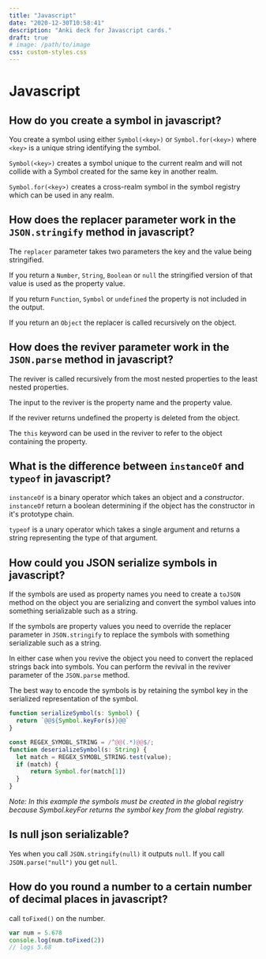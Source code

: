 ```yaml
---
title: "Javascript"
date: "2020-12-30T10:58:41"
description: "Anki deck for Javascript cards."
draft: true
# image: /path/to/image
css: custom-styles.css
---
```


# Javascript

## How do you create a symbol in javascript?

You create a symbol using either `Symbol(<key>)` or `Symbol.for(<key>)` where `<key>` is a unique string identifying the symbol.

`Symbol(<key>)` creates a symbol unique to the current realm and will not collide with a Symbol created for the same key in another realm.

`Symbol.for(<key>)` creates a cross-realm symbol in the symbol registry which can be used in any realm.


## How does the replacer parameter work in the `JSON.stringify` method in javascript?

The `replacer` parameter takes two parameters the key and the value being stringified.

If you return a `Number`, `String`, `Boolean` or `null` the stringified version of that value is used as the property value.

If you return `Function`, `Symbol` or `undefined` the property is not included in the output.

If you return an `Object` the replacer is called recursively on the object.

## How does the reviver parameter work in the `JSON.parse` method in javascript?

The reviver is called recursively from the most nested properties to the least nested properties.

The input to the reviver is the property name and the property value.

If the reviver returns undefined the property is deleted from the object.

The `this` keyword can be used in the reviver to refer to the object containing the property.

## What is the difference between `instanceOf` and `typeof` in javascript?

`instanceOf` is a binary operator which takes an object and a *constructor*.
`instanceOf` return a boolean determining if the object has the constructor in it's prototype chain.

`typeof` is a unary operator which takes a single argument and returns a string representing the type of that argument.

## How could you JSON serialize symbols in javascript?

If the symbols are used as property names you need to create a `toJSON` method on the object you are serializing and convert the symbol values into something serializable such as a string.

If the symbols are property values you need to override the replacer parameter in `JSON.stringify` to replace the symbols with something serializable such as a string.

In either case when you revive the object you need to convert the replaced strings back into symbols. You can perform the revival in the reviver parameter of the `JSON.parse` method.

The best way to encode the symbols is by retaining the symbol key in the serialized representation of the symbol.

```ts
function serializeSymbol(s: Symbol) {
  return `@@${Symbol.keyFor(s)}@@`
}

const REGEX_SYMOBL_STRING = /^@@(.*)@@$/;
function deserializeSymbol(s: String) {
  let match = REGEX_SYMOBL_STRING.test(value);
  if (match) {
      return Symbol.for(match[1])
  }
}
```

*Note: In this example the symbols must be created in the global registry because Symbol.keyFor returns the symbol key from the global registry.*

## Is null json serializable?

Yes when you call `JSON.stringify(null)` it outputs `null`. If you call `JSON.parse("null")` you get `null`.

## How do you round a number to a certain number of decimal places in javascript?

call `toFixed()` on the number.

```js
var num = 5.678
console.log(num.toFixed(2))
// logs 5.68
```
